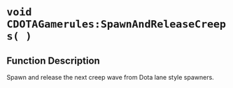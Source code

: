 # `void CDOTAGamerules:SpawnAndReleaseCreeps( )`
## Function Description
Spawn and release the next creep wave from Dota lane style spawners.
